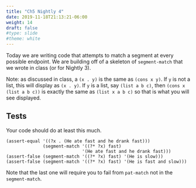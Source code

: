 ```yaml
---
title: "Ch5 Nightly 4"
date: 2019-11-18T21:13:21-06:00
weight: 14
draft: false
#type: slide
#theme: white
---
```


Today we are writing code that attempts to match a segment at every
possible endpoint. We are building off of a skeleton of
`segment-match` that we wrote in class (or for Nightly 3). 

Note: as discussed in class, a `(x . y)` is the same as `(cons x
y)`. If `y` is not a list, this will display as `(x . y)`. If `y` is a
list, say `(list a b c)`, then `(cons x (list a b c))` is exactly the
same as `(list x a b c)` so that is what you will see displayed. 

## Tests

Your code should do at least this much.

    (assert-equal '((?x . (He ate fast and he drank fast)))
                  (segment-match '((?* ?x) fast)
                                 '(He ate fast and he drank fast)))
    (assert-false (segment-match '((?* ?x) fast) '(He is slow)))
    (assert-false (segment-match '((?* ?x) fast) '(He is fast and slow)))

Note that the last one will require you to fail from `pat-match` not
in the `segment-match`.



